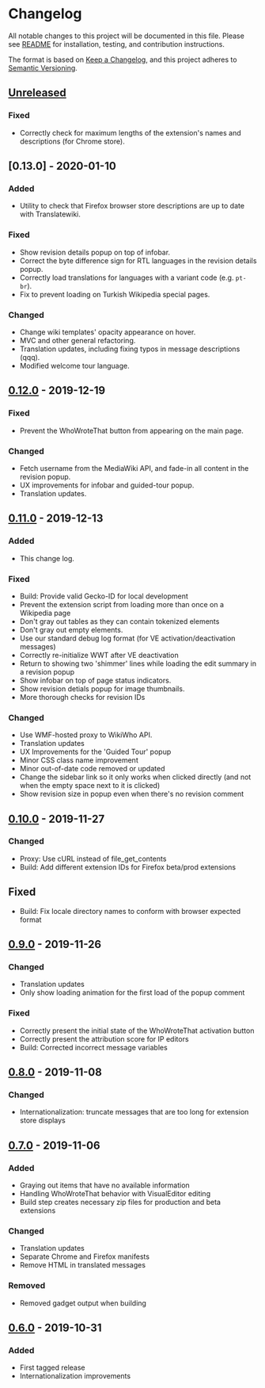 # Changelog
All notable changes to this project will be documented in this file.
Please see [README](README.md) for installation, testing, and contribution instructions.

The format is based on [Keep a Changelog](https://keepachangelog.com/en/1.0.0/),
and this project adheres to [Semantic Versioning](https://semver.org/spec/v2.0.0.html).

## [Unreleased]
### Fixed
- Correctly check for maximum lengths of the extension's names and descriptions (for Chrome store).

## [0.13.0] - 2020-01-10
### Added
- Utility to check that Firefox browser store descriptions are up to date with Translatewiki.

### Fixed
- Show revision details popup on top of infobar.
- Correct the byte difference sign for RTL languages in the revision details popup.
- Correctly load translations for languages with a variant code (e.g. `pt-br`).
- Fix to prevent loading on Turkish Wikipedia special pages.

### Changed
- Change wiki templates' opacity appearance on hover.
- MVC and other general refactoring.
- Translation updates, including fixing typos in message descriptions (qqq).
- Modified welcome tour language.

## [0.12.0] - 2019-12-19
### Fixed
- Prevent the WhoWroteThat button from appearing on the main page.

### Changed
- Fetch username from the MediaWiki API, and fade-in all content in the revision popup.
- UX improvements for infobar and guided-tour popup.
- Translation updates.

## [0.11.0] - 2019-12-13
### Added
- This change log.

### Fixed
- Build: Provide valid Gecko-ID for local development
- Prevent the extension script from loading more than once on a Wikipedia page
- Don't gray out tables as they can contain tokenized elements
- Don't gray out empty elements.
- Use our standard debug log format (for VE activation/deactivation messages)
- Correctly re-initialize WWT after VE deactivation
- Return to showing two 'shimmer' lines while loading the edit summary in a revision popup
- Show infobar on top of page status indicators.
- Show revision detials popup for image thumbnails.
- More thorough checks for revision IDs

### Changed
- Use WMF-hosted proxy to WikiWho API.
- Translation updates
- UX Improvements for the 'Guided Tour' popup
- Minor CSS class name improvement
- Minor out-of-date code removed or updated
- Change the sidebar link so it only works when clicked directly
  (and not when the empty space next to it is clicked)
- Show revision size in popup even when there's no revision comment

## [0.10.0] - 2019-11-27
### Changed
- Proxy: Use cURL instead of file_get_contents
- Build: Add different extension IDs for Firefox beta/prod extensions

## Fixed
- Build: Fix locale directory names to conform with browser expected format

## [0.9.0] - 2019-11-26
### Changed
- Translation updates
- Only show loading animation for the first load of the popup comment

### Fixed
- Correctly present the initial state of the WhoWroteThat activation button
- Correctly present the attribution score for IP editors
- Build: Corrected incorrect message variables

## [0.8.0] - 2019-11-08
### Changed
- Internationalization: truncate messages that are too long for extension store displays

## [0.7.0] - 2019-11-06
### Added
- Graying out items that have no available information
- Handling WhoWroteThat behavior with VisualEditor editing
- Build step creates necessary zip files for production and beta extensions

### Changed
- Translation updates
- Separate Chrome and Firefox manifests
- Remove HTML in translated messages

### Removed
- Removed gadget output when building

## [0.6.0] - 2019-10-31
### Added
- First tagged release
- Internationalization improvements

[Unreleased]: https://github.com/wikimedia/WhoWroteThat/compare/0.12.0...HEAD
[0.12.0]: https://github.com/wikimedia/WhoWroteThat/compare/0.11.0...0.12.0
[0.11.0]: https://github.com/wikimedia/WhoWroteThat/compare/0.10.0...0.11.0
[0.10.0]: https://github.com/wikimedia/WhoWroteThat/compare/0.9.0...0.10.0
[0.9.0]: https://github.com/wikimedia/WhoWroteThat/compare/0.8.0...0.9.0
[0.8.0]: https://github.com/wikimedia/WhoWroteThat/compare/0.7.0...0.8.0
[0.7.0]: https://github.com/wikimedia/WhoWroteThat/compare/0.6.0...0.7.0
[0.6.0]: https://github.com/wikimedia/WhoWroteThat/releases/tag/0.6.0
